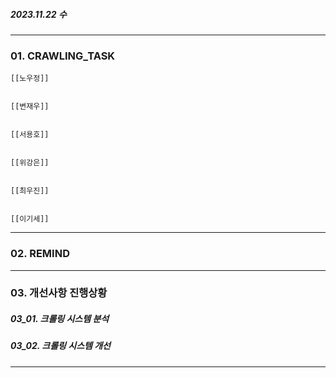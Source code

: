 ##### 2023.11.22 수
---
### 01. CRAWLING_TASK

	[[노우정]]
	
	
	[[변재우]]
	
	
	[[서용호]]
	
	
	[[위강은]]
	
	
	[[최우진]]
	
	
	[[이기세]]
	


---
### 02. REMIND


---
### 03. 개선사항 진행상황

##### 03_01. 크롤링 시스템 분석


##### 03_02. 크롤링 시스템 개선


---
